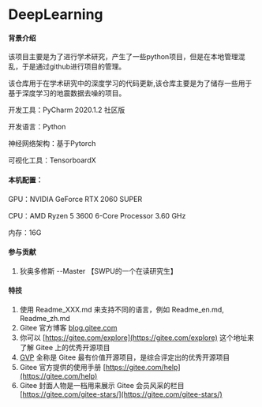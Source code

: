 # DeepLearning

#### 背景介绍

该项目主要是为了进行学术研究，产生了一些python项目，但是在本地管理混乱，于是通过github进行项目的管理。

该仓库用于在学术研究中的深度学习的代码更新,该仓库主要是为了储存一些用于基于深度学习的地震数据去噪的项目。

开发工具：PyCharm 2020.1.2 社区版

开发语言：Python

神经网络架构：基于Pytorch

可视化工具：TensorboardX


#### 本机配置：

GPU：NVIDIA GeForce RTX 2060 SUPER

CPU：AMD Ryzen 5 3600 6-Core Processor 3.60 GHz

内存：16G


#### 参与贡献

1.  狄奥多修斯  --Master 【SWPU的一个在读研究生】


#### 特技

1.  使用 Readme\_XXX.md 来支持不同的语言，例如 Readme\_en.md, Readme\_zh.md
2.  Gitee 官方博客 [blog.gitee.com](https://blog.gitee.com)
3.  你可以 [https://gitee.com/explore](https://gitee.com/explore) 这个地址来了解 Gitee 上的优秀开源项目
4.  [GVP](https://gitee.com/gvp) 全称是 Gitee 最有价值开源项目，是综合评定出的优秀开源项目
5.  Gitee 官方提供的使用手册 [https://gitee.com/help](https://gitee.com/help)
6.  Gitee 封面人物是一档用来展示 Gitee 会员风采的栏目 [https://gitee.com/gitee-stars/](https://gitee.com/gitee-stars/)
